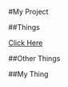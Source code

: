 #My Project








##Things

[Click Here](#my-thing)

##Other Things




<div id="my-thing"></div>##My Thing

